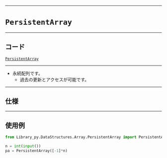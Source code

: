 _____

# `PersistentArray`

_____

## コード

[`PersistentArray`](https://github.com/titan-23/Library_py/blob/main/DataStructures/Array/PersistentArray.py)
<!-- code=https://github.com/titan-23/Library_py/blob/main/DataStructures/Array/PersistentArray.py -->

_____

- 永続配列です。
  - 過去の更新とアクセスが可能です。

_____

## 仕様

_____

## 使用例

```python
from Library_py.DataStructures.Array.PersistentArray import PersistentArray

n = int(input())
pa = PersistentArray([-1]*n)
```
